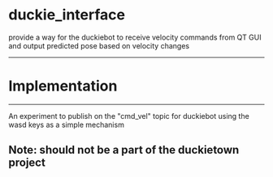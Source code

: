 # duckie_interface
provide a way for the duckiebot to receive velocity commands from QT GUI and output predicted pose based on velocity changes


------------------------------------------------------------
# Implementation
------------------------------------------------------------
An experiment to publish on the "cmd_vel" topic for duckiebot using the wasd keys as a simple mechanism
## Note: should not be a part of the duckietown project
